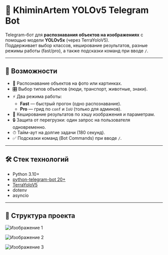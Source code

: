 # 🤖 KhiminArtem YOLOv5 Telegram Bot

Telegram-бот для **распознавания объектов на изображениях** с помощью модели **YOLOv5x** (через TerraYoloV5).  
Поддерживает выбор классов, кеширование результатов, разные режимы работы (fast/pro), а также подсказки команд при вводе `/`.

---

## 🚀 Возможности
- 📸 Распознавание объектов на фото или картинках.
- 🎛 Выбор типов объектов (люди, транспорт, животные, знаки).
- ⚡ Два режима работы:
  - **Fast** — быстрый прогон (одно распознавание).
  - **Pro** — грид по `conf` и `IoU` (только для админов).
- 💾 Кеширование результатов по хэшу изображения и параметрам.
- 🔒 Защита от перегрузки: один запрос на пользователя одновременно.
- ⏱ Тайм-аут на долгие задачи (180 секунд).
- ✅ Подсказки команд (Bot Commands) при вводе `/`.

---

## 🛠 Стек технологий
- Python 3.10+
- [python-telegram-bot 20+](https://docs.python-telegram-bot.org/)
- [TerraYoloV5](https://github.com/ultralytics/yolov5)
- dotenv
- asyncio

---

## 📂 Структура проекта


![Изображение 1](docs/images/1.png)

![Изображение 2](docs/images/2.png)

![Изображение 3](docs/images/3.png)